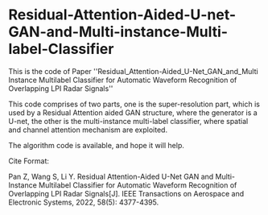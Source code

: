 # Residual-Attention-Aided-U-net-GAN-and-Multi-instance-Multi-label-Classifier
This is the code of Paper ''Residual_Attention-Aided_U-Net_GAN_and_Multi Instance Multilabel Classifier for Automatic Waveform Recognition of Overlapping LPI Radar Signals''

This code comprises of two parts, one is the super-resolution part, which is used by a Residual Attention aided GAN structure, where the generator is a U-net, the other is the multi-instance multi-label classifier, where spatial and channel attention mechanism are exploited.

The algorithm code is available, and hope it will help.

Cite Format:

Pan Z, Wang S, Li Y. Residual Attention-Aided U-Net GAN and Multi-Instance Multilabel Classifier for Automatic Waveform Recognition of Overlapping LPI Radar Signals[J]. IEEE Transactions on Aerospace and Electronic Systems, 2022, 58(5): 4377-4395.
